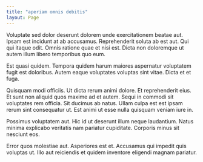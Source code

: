 ```yaml
---
title: "aperiam omnis debitis"
layout: Page
---
```

Voluptate sed dolor deserunt dolorem unde exercitationem beatae aut. Ipsam est incidunt at ab accusamus. Reprehenderit soluta ab est aut. Qui qui itaque odit. Omnis ratione quae et nisi est. Dicta non doloremque ut autem illum libero temporibus quo eum.
 Est quasi quidem. Tempora quidem harum maiores aspernatur voluptatem fugit est doloribus. Autem eaque voluptates voluptas sint vitae. Dicta et et fuga.
 Quisquam modi officiis. Ut dicta rerum animi dolore. Et reprehenderit eius. Et sunt non aliquid quos maxime ad et autem.
Sequi in commodi sit voluptates rem officia. Sit ducimus ab natus. Ullam culpa est est ipsam rerum sint consequatur ut. Est animi ut esse nulla quisquam veniam iure in.
 Possimus voluptatem aut. Hic id ut deserunt illum neque laudantium. Natus minima explicabo veritatis nam pariatur cupiditate. Corporis minus sit nesciunt eos.
 Error quos molestiae aut. Asperiores est et. Accusamus qui impedit quis voluptas ut. Illo aut reiciendis et quidem inventore eligendi magnam pariatur.
